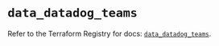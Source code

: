 # `data_datadog_teams`

Refer to the Terraform Registry for docs: [`data_datadog_teams`](https://registry.terraform.io/providers/datadog/datadog/3.60.0/docs/data-sources/teams).
